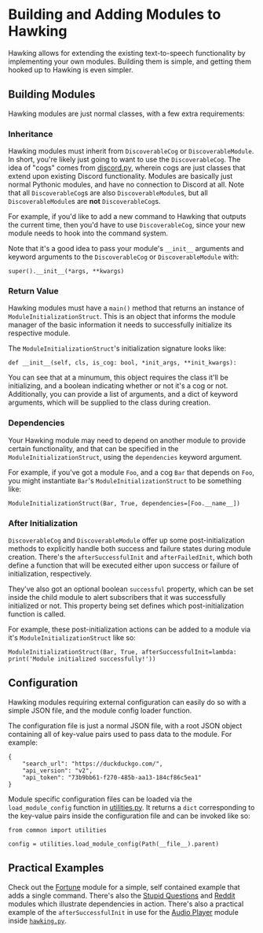 # Building and Adding Modules to Hawking

Hawking allows for extending the existing text-to-speech functionality by implementing your own modules. Building them is simple, and getting them hooked up to Hawking is even simpler.

## Building Modules

Hawking modules are just normal classes, with a few extra requirements:

### Inheritance

Hawking modules must inherit from `DiscoverableCog` or `DiscoverableModule`. In short, you're likely just going to want to use the `DiscoverableCog`. The idea of "cogs" comes from [discord.py](https://github.com/Rapptz/discord.py), wherein cogs are just classes that extend upon existing Discord functionality. Modules are basically just normal Pythonic modules, and have no connection to Discord at all. Note that all `DiscoverableCog`s are also `DiscoverableModule`s, but all `DiscoverableModule`s are **not** `DiscoverableCog`s.

For example, if you'd like to add a new command to Hawking that outputs the current time, then you'd have to use `DiscoverableCog`, since your new module needs to hook into the command system.

Note that it's a good idea to pass your module's `__init__` arguments and keyword arguments to the `DiscoverableCog` or `DiscoverableModule` with:

```
super().__init__(*args, **kwargs)
```

### Return Value

Hawking modules must have a `main()` method that returns an instance of `ModuleInitializationStruct`. This is an object that informs the module manager of the basic information it needs to successfully initialize its respective module.

The `ModuleInitializationStruct`'s initialization signature looks like:

```
def __init__(self, cls, is_cog: bool, *init_args, **init_kwargs):
```

You can see that at a minumum, this object requires the class it'll be initializing, and a boolean indicating whether or not it's a cog or not. Additionally, you can provide a list of arguments, and a dict of keyword arguments, which will be supplied to the class during creation.

### Dependencies

Your Hawking module may need to depend on another module to provide certain functionality, and that can be specified in the `ModuleInitializationStruct`, using the `dependencies` keyword argument.

For example, if you've got a module `Foo`, and a cog `Bar` that depends on `Foo`, you might instantiate `Bar`'s `ModuleInitializationStruct` to be something like:

```
ModuleInitializationStruct(Bar, True, dependencies=[Foo.__name__])
```

### After Initialization

`DiscoverableCog` and `DiscoverableModule` offer up some post-initialization methods to explicitly handle both success and failure states during module creation. There's the `afterSuccessfulInit` and `afterFailedInit`, which both define a function that will be executed either upon success or failure of initialization, respectively.

They've also got an optional boolean `successful` property, which can be set inside the child module to alert subscribers that it was successfully initialized or not. This property being set defines which post-initialization function is called.

For example, these post-initialization actions can be added to a module via it's `ModuleInitializationStruct` like so:

```
ModuleInitializationStruct(Bar, True, afterSuccessfulInit=lambda: print('Module initialized successfully!'))
```

## Configuration

Hawking modules requiring external configuration can easily do so with a simple JSON file, and the module config loader function.

The configuration file is just a normal JSON file, with a root JSON object containing all of key-value pairs used to pass data to the module. For example:

```
{
    "search_url": "https://duckduckgo.com/",
    "api_version": "v2",
    "api_token": "73b9bb61-f270-485b-aa13-184cf86c5ea1"
}
```

Module specific configuration files can be loaded via the `load_module_config` function in [utilities.py](https://github.com/naschorr/hawking/blob/master/code/common/utilities.py). It returns a `dict` corresponding to the key-value pairs inside the configuration file and can be invoked like so:

```
from common import utilities

config = utilities.load_module_config(Path(__file__).parent)
```

## Practical Examples

Check out the [Fortune](https://github.com/naschorr/hawking/blob/master/modules/fortune/fortune.py) module for a simple, self contained example that adds a single command. There's also the [Stupid Questions](https://github.com/naschorr/hawking/blob/master/modules/stupid_questions/stupid_questions.py) and [Reddit](https://github.com/naschorr/hawking/blob/master/modules/reddit/reddit.py) modules which illustrate dependencies in action. There's also a practical example of the `afterSuccessfulInit` in use for the [Audio Player](https://github.com/naschorr/hawking/blob/master/code/common/audio_player.py) module inside [`hawking.py`](https://github.com/naschorr/hawking/blob/master/code/hawking.py).
